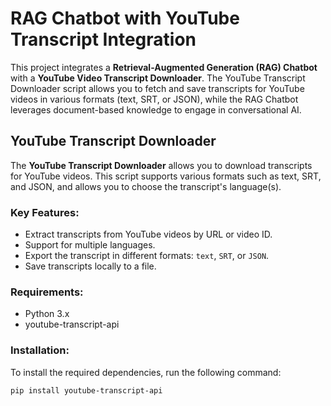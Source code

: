 # RAG Chatbot with YouTube Transcript Integration

This project integrates a **Retrieval-Augmented Generation (RAG) Chatbot** with a **YouTube Video Transcript Downloader**. The YouTube Transcript Downloader script allows you to fetch and save transcripts for YouTube videos in various formats (text, SRT, or JSON), while the RAG Chatbot leverages document-based knowledge to engage in conversational AI.

## YouTube Transcript Downloader

The **YouTube Transcript Downloader** allows you to download transcripts for YouTube videos. This script supports various formats such as text, SRT, and JSON, and allows you to choose the transcript's language(s).

### Key Features:
- Extract transcripts from YouTube videos by URL or video ID.
- Support for multiple languages.
- Export the transcript in different formats: `text`, `SRT`, or `JSON`.
- Save transcripts locally to a file.

### Requirements:
- Python 3.x
- youtube-transcript-api

### Installation:
To install the required dependencies, run the following command:

```bash
pip install youtube-transcript-api
